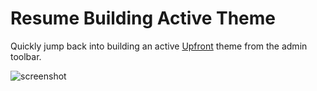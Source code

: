 # Resume Building Active Theme

Quickly jump back into building an active [Upfront](https://premium.wpmudev.org/projects/category/themes) theme from the admin toolbar.

![screenshot](https://cloud.githubusercontent.com/assets/6676674/16752687/9888f594-47b1-11e6-81dc-8f28a6015826.png)
